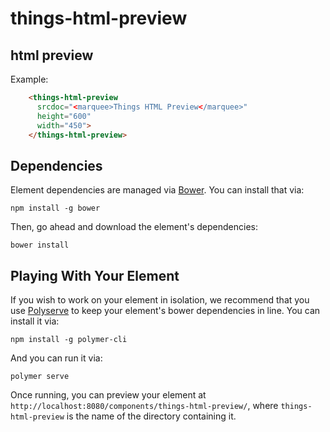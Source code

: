 # things-html-preview

## html preview


Example:

```html
    <things-html-preview
      srcdoc="<marquee>Things HTML Preview</marquee>"
      height="600"
      width="450">
    </things-html-preview>
```

## Dependencies

Element dependencies are managed via [Bower](http://bower.io/). You can install that via:

    npm install -g bower

Then, go ahead and download the element's dependencies:

    bower install


## Playing With Your Element

If you wish to work on your element in isolation, we recommend that you use
[Polyserve](https://github.com/PolymerLabs/polyserve) to keep your element's
bower dependencies in line. You can install it via:

    npm install -g polymer-cli

And you can run it via:

    polymer serve

Once running, you can preview your element at
`http://localhost:8080/components/things-html-preview/`, where `things-html-preview` is the name of the directory containing it.
